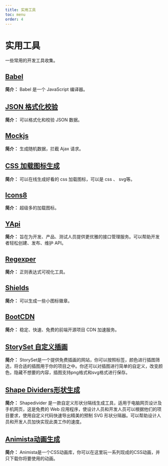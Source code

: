 ```yaml
---
title: 实用工具
toc: menu
order: 4
---
```

# 实用工具

一些常用的开发工具收集。

## [Babel](https://babel.docschina.org/)

**简介：** Babel 是一个 JavaScript 编译器。

## [JSON 格式化校验](https://www.bejson.com/)

**简介：** 可以格式化和校验 JSON 数据。

## [Mockjs](http://mockjs.com/)

**简介：** 生成随机数据，拦截 Ajax 请求。

## [CSS 加载图标生成](https://loading.io/#)

**简介：** 可以在线生成好看的 css 加载图标，可以是 css 、 svg等。

## [Icons8](https://icons8.com/preloaders)

**简介：** 超级多的加载图标。

## [YApi](https://hellosean1025.github.io/yapi/index.html)

**简介：** 旨在为开发、产品、测试人员提供更优雅的接口管理服务。可以帮助开发者轻松创建、发布、维护 API。

## [Regexper](https://regexper.com/)

**简介：** 正则表达式可视化工具。

## [Shields](https://shields.io/)

**简介：** 可以生成一些小图标徽章。

## [BootCDN](https://www.bootcdn.cn/)

**简介：** 稳定、快速、免费的前端开源项目 CDN 加速服务。

## [StorySet 自定义插画](https://storyset.com/)

**简介：** StorySet是一个提供免费插画的网站，你可以按照标签，颜色进行插图筛选，将合适的插图用于你的项目之中。你还可以对插图进行简单的自定义，改变颜色，隐藏不想要的内容，插图支持png格式和svg格式进行保存。

## [Shape Dividers形状生成](https://www.shapedivider.app/)

**简介：** Shapedivider 是一款自定义形状分隔线生成工具，适用于电脑网页设计及手机网页，这是免费的 Web 应用程序，使设计人员和开发人员可以根据他们的项目要求，使用自定义代码快速导出精美的预制 SVG 形状分隔器。可以帮助设计人员和开发人员加快实现此类工作的速度。

## [Animista动画生成](https://animista.net/)

**简介：** Animista是一个CSS动画库，你可以在这里玩一系列现成的CSS动画，并只下载你将要使用的动画。
